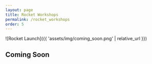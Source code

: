 ```yaml
---
layout: page
title: Rocket Workshops
permalink: /rocket_workshops
order: 5
---
```


![Rocket Launch]({{ 'assets/img/coming_soon.png' | relative_url }})

## Coming Soon
